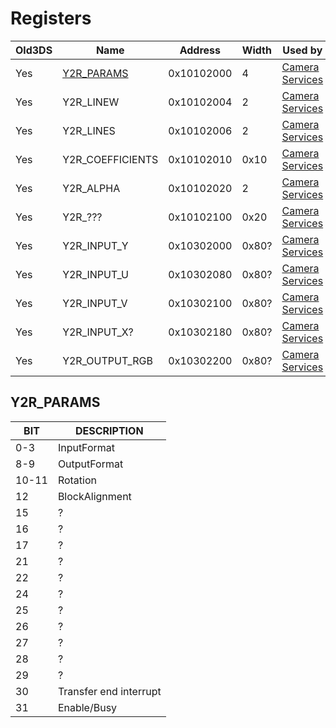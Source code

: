 # Registers

| Old3DS | Name                                 | Address    | Width | Used by                                       |
|--------|--------------------------------------|------------|-------|-----------------------------------------------|
| Yes    | [Y2R_PARAMS](#Y2R_PARAMS "wikilink") | 0x10102000 | 4     | [Camera Services](Camera_Services "wikilink") |
| Yes    | Y2R_LINEW                            | 0x10102004 | 2     | [Camera Services](Camera_Services "wikilink") |
| Yes    | Y2R_LINES                            | 0x10102006 | 2     | [Camera Services](Camera_Services "wikilink") |
| Yes    | Y2R_COEFFICIENTS                     | 0x10102010 | 0x10  | [Camera Services](Camera_Services "wikilink") |
| Yes    | Y2R_ALPHA                            | 0x10102020 | 2     | [Camera Services](Camera_Services "wikilink") |
| Yes    | Y2R_???                             | 0x10102100 | 0x20  | [Camera Services](Camera_Services "wikilink") |
| Yes    | Y2R_INPUT_Y                          | 0x10302000 | 0x80? | [Camera Services](Camera_Services "wikilink") |
| Yes    | Y2R_INPUT_U                          | 0x10302080 | 0x80? | [Camera Services](Camera_Services "wikilink") |
| Yes    | Y2R_INPUT_V                          | 0x10302100 | 0x80? | [Camera Services](Camera_Services "wikilink") |
| Yes    | Y2R_INPUT_X?                         | 0x10302180 | 0x80? | [Camera Services](Camera_Services "wikilink") |
| Yes    | Y2R_OUTPUT_RGB                       | 0x10302200 | 0x80? | [Camera Services](Camera_Services "wikilink") |

## Y2R_PARAMS

| BIT   | DESCRIPTION            |
|-------|------------------------|
| 0-3   | InputFormat            |
| 8-9   | OutputFormat           |
| 10-11 | Rotation               |
| 12    | BlockAlignment         |
| 15    | ?                      |
| 16    | ?                      |
| 17    | ?                      |
| 21    | ?                      |
| 22    | ?                      |
| 24    | ?                      |
| 25    | ?                      |
| 26    | ?                      |
| 27    | ?                      |
| 28    | ?                      |
| 29    | ?                      |
| 30    | Transfer end interrupt |
| 31    | Enable/Busy            |